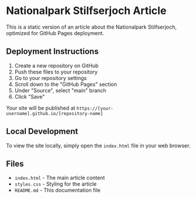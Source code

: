 # Nationalpark Stilfserjoch Article

This is a static version of an article about the Nationalpark Stilfserjoch, optimized for GitHub Pages deployment.

## Deployment Instructions

1. Create a new repository on GitHub
2. Push these files to your repository
3. Go to your repository settings
4. Scroll down to the "GitHub Pages" section
5. Under "Source", select "main" branch
6. Click "Save"

Your site will be published at `https://[your-username].github.io/[repository-name]`

## Local Development

To view the site locally, simply open the `index.html` file in your web browser.

## Files

- `index.html` - The main article content
- `styles.css` - Styling for the article
- `README.md` - This documentation file 